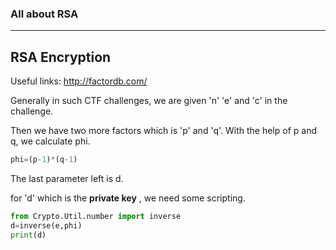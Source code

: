 ### All about RSA 
---
RSA Encryption
---

Useful links: http://factordb.com/


Generally in such CTF challenges, we are given 'n' 'e' and 'c' in the challenge.

Then we have two more factors which is 'p' and 'q'.
With the help of p and q, we calculate phi.

```python
phi=(p-1)*(q-1)
```
The last parameter left is d.

for 'd' which is the **private key** , we need some scripting.

```python
from Crypto.Util.number import inverse
d=inverse(e,phi)
print(d)
```
